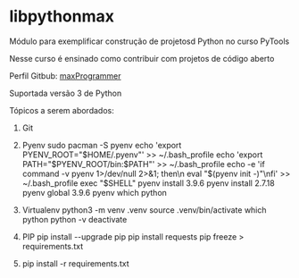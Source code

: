 # libpythonmax
Módulo para exemplificar construção de projetosd Python no curso PyTools

Nesse curso é ensinado como contribuir com projetos de código aberto

Perfil Gitbub: [maxProgrammer](https://github.com/maxProgrammer)

Suportada versão 3 de Python 

Tópicos a serem abordados:
1. Git
2. Pyenv
sudo pacman -S pyenv
echo 'export PYENV_ROOT="$HOME/.pyenv"' >> ~/.bash_profile
echo 'export PATH="$PYENV_ROOT/bin:$PATH"' >> ~/.bash_profile
echo -e 'if command -v pyenv 1>/dev/null 2>&1; then\n  eval "$(pyenv init -)"\nfi' >> ~/.bash_profile
exec "$SHELL"
pyenv install 3.9.6
pyenv install 2.7.18
pyenv global 3.9.6
pyenv which python


2. Virtualenv
python3 -m venv .venv
source .venv/bin/activate
which python
python -v
deactivate


3. PIP
pip install --upgrade pip
pip install requests
pip freeze > requirements.txt
4. pip install -r requirements.txt
